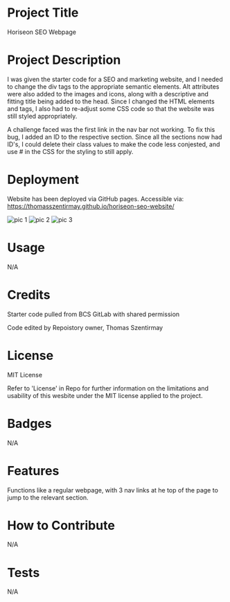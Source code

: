 # Project Title

Horiseon SEO Webpage

# Project Description

I was given the starter code for a SEO and marketing website, and I needed to change the div tags to the appropriate semantic elements. Alt attributes were also added to the images and icons, along with a descriptive and fitting title being added to the head. Since I changed the HTML elements and tags, I also had to re-adjust some CSS code so that the website was still styled appropriately.

A challenge faced was the first link in the nav bar not working. To fix this bug, I added an ID to the respective section. Since all the sections now had ID's, I could delete their class values to make the code less conjested, and use # in the CSS for the styling to still apply.

# Deployment

Website has been deployed via GitHub pages. Accessible via: https://thomasszentirmay.github.io/horiseon-seo-website/

![pic 1](https://github.com/ThomasSzentirmay/horiseon-seo-website/assets/132217664/37caaeed-8ab9-432e-924b-ed4f27dfa7bc)
![pic 2](https://github.com/ThomasSzentirmay/horiseon-seo-website/assets/132217664/12ea70ad-5844-4ecf-9feb-3e6cbf8fe200)
![pic 3](https://github.com/ThomasSzentirmay/horiseon-seo-website/assets/132217664/0cb17453-a98c-41f2-94ec-4135b540a87c)

# Usage

N/A

# Credits

Starter code pulled from BCS GitLab with shared permission

Code edited by Repoistory owner, Thomas Szentirmay

# License

MIT License

Refer to 'License' in Repo for further information on the limitations and usability of this wesbite under the MIT license applied to the project.

# Badges

N/A

# Features

Functions like a regular webpage, with 3 nav links at he top of the page to jump to the relevant section.

# How to Contribute

N/A

# Tests

N/A
